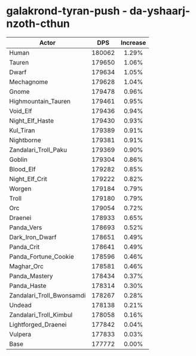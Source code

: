 # galakrond-tyran-push - da-yshaarj-nzoth-cthun
| Actor | DPS | Increase |
|---|:---:|:---:|
|Human|180062|1.29%|
|Tauren|179650|1.06%|
|Dwarf|179634|1.05%|
|Mechagnome|179628|1.04%|
|Gnome|179478|0.96%|
|Highmountain_Tauren|179461|0.95%|
|Void_Elf|179436|0.94%|
|Night_Elf_Haste|179430|0.93%|
|Kul_Tiran|179389|0.91%|
|Nightborne|179381|0.91%|
|Zandalari_Troll_Paku|179369|0.90%|
|Goblin|179304|0.86%|
|Blood_Elf|179282|0.85%|
|Night_Elf_Crit|179222|0.82%|
|Worgen|179184|0.79%|
|Troll|179180|0.79%|
|Orc|179054|0.72%|
|Draenei|178933|0.65%|
|Panda_Vers|178693|0.52%|
|Dark_Iron_Dwarf|178651|0.49%|
|Panda_Crit|178641|0.49%|
|Panda_Fortune_Cookie|178596|0.46%|
|Maghar_Orc|178581|0.46%|
|Panda_Mastery|178434|0.37%|
|Panda_Haste|178314|0.30%|
|Zandalari_Troll_Bwonsamdi|178267|0.28%|
|Undead|178138|0.21%|
|Zandalari_Troll_Kimbul|178058|0.16%|
|Lightforged_Draenei|177842|0.04%|
|Vulpera|177833|0.03%|
|Base|177772|0.00%|
